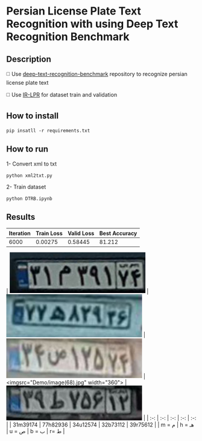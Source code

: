 # Persian License Plate Text Recognition with using Deep Text Recognition Benchmark

## Description

◻️ Use [deep-text-recognition-benchmark]([(https://github.com/clovaai/deep-text-recognition-benchmark)https://github.com/clovaai/deep-text-recognition-benchmark])
repository  to recognize persian license plate text

◻️ Use [IR-LPR]([(https://github.com/mut-deep/IR-LPR)https://github.com/mut-deep/IR-LPR]) for dataset train and validation 

## How to install
```
pip insatll -r requirements.txt
```

## How to run
1- Convert xml to txt
```
python xml2txt.py
```
2- Train dataset 
```
python DTRB.ipynb
```

## Results

| Iteration       |  Train Loss     | Valid Loss      | Best Accuracy  |
| -------         | ---             | ---             |---             |
| 6000            |    0.00275      | 0.58445         | 81.212         |




| <img src="Demo/image(50).jpg" width="360"> | <img src="Demo/image(52).jpg" width="360"> | <img src="Demo/image(53).jpg" width="360"> 
|<imgsrc="Demo/image(68).jpg" width="360"> | <img src="Demo/image(64).jpg" width="360"> |
| :-:                                     | :-:                    | :-:                   | :-:                            | :-:         |
|  31m39174   |   77h82936  |   34u12574  |   32b73112  |  39r75612   |
|  m =  م     |   h =  هـ    |   u = ص    |   b = ب     |  r=  ط      |
